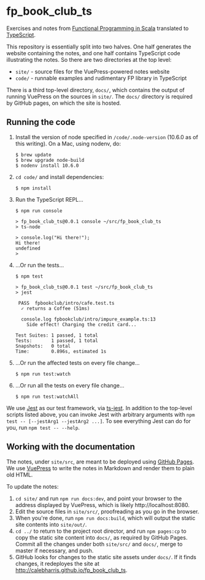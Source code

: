 # fp_book_club_ts
Exercises and notes from [Functional Programming in Scala][fpinscala] translated to [TypeScript][ts].

This repository is essentially split into two halves. One half generates the website containing the notes, and one half
contains TypeScript code illustrating the notes. So there are two directories at the top level:

* `site/` - source files for the VuePress-powered notes website
* `code/` - runnable examples and rudimentary FP library in TypeScript

There is a third top-level directory, `docs/`, which contains the output of running VuePress on the sources in `site/`.
The `docs/` directory is required by GitHub pages, on which the site is hosted.

## Running the code

1. Install the version of node specified in `/code/.node-version` (10.6.0 as of this writing). On a Mac, using nodenv,
   do:
   ```
   $ brew update
   $ brew upgrade node-build
   $ nodenv install 10.6.0
   ```
2. `cd code/` and install dependencies:
   ```
   $ npm install
   ```
3. Run the TypeScript REPL...
   ```
   $ npm run console

   > fp_book_club_ts@0.0.1 console ~/src/fp_book_club_ts
   > ts-node

   > console.log("Hi there!");
   Hi there!
   undefined
   >
   ```
4. ...Or run the tests...
   ```
   $ npm test

   > fp_book_club_ts@0.0.1 test ~/src/fp_book_club_ts
   > jest

    PASS  fpbookclub/intro/cafe.test.ts
     ✓ returns a Coffee (51ms)

     console.log fpbookclub/intro/impure_example.ts:13
       Side effect! Charging the credit card...

   Test Suites: 1 passed, 1 total
   Tests:       1 passed, 1 total
   Snapshots:   0 total
   Time:        0.896s, estimated 1s
   ```
5. ...Or run the affected tests on every file change...
   ```
   $ npm run test:watch
   ```
6. ...Or run all the tests on every file change...
   ```
   $ npm run test:watchAll
   ```

We use [Jest][jest] as our test framework, via [ts-jest][ts-jest]. In addition to the top-level scripts listed above,
you can invoke Jest with arbitrary arguments with `npm test -- [--jestArg1 --jestArg2 ...]`. To see everything Jest can
do for you, run `npm test -- --help`.

## Working with the documentation

The notes, under `site/src`, are meant to be deployed using [GitHub Pages][ghpages]. We use [VuePress][vuepress] to
write the notes in Markdown and render them to plain old HTML.

To update the notes:
1. `cd site/` and run `npm run docs:dev`, and point your browser to the address displayed by VuePress, which is likely
   http://localhost:8080.
2. Edit the source files in `site/src/`, proofreading as you go in the browser.
3. When you're done, run `npm run docs:build`, which will output the static site contents into `site/out/`.
4. `cd ../` to return to the project root director, and run `npm pages:cp` to copy the static site content into `docs/`,
   as required by GitHub Pages. Commit all the changes under both `site/src/` and `docs/`, merge to master if necessary,
   and push.
4. GitHub looks for changes to the static site assets under `docs/`. If it finds changes, it redeployes the site at
   http://calebharris.github.io/fp_book_club_ts.

[fpinscala]: https://www.manning.com/books/functional-programming-in-scala "Functional Programming in Scala"
[ghpages]: https://pages.github.com "GitHub Pages"
[jest]: https://jestjs.io/en/ "Jest"
[ts]: https://www.typescriptlang.org "TypeScript"
[ts-jest]: https://github.com/kulshekhar/ts-jest "ts-jest"
[vuepress]: https://vuepress.vuejs.org "VuePress"
